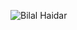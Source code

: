 ![Bilal Haidar](https://user-images.githubusercontent.com/1163421/155201180-f076ce44-5b0a-4196-bfb6-6410dc1af533.jpg)


<!--
**bhaidar/bhaidar** is a ✨ _special_ ✨ repository because its `README.md` (this file) appears on your GitHub profile.

Here are some ideas to get you started:

- 🔭 I’m currently working on ...
- 🌱 I’m currently learning ...
- 👯 I’m looking to collaborate on ...
- 🤔 I’m looking for help with ...
- 💬 Ask me about ...
- 📫 How to reach me: ...
- 😄 Pronouns: ...
- ⚡ Fun fact: ...
-->

